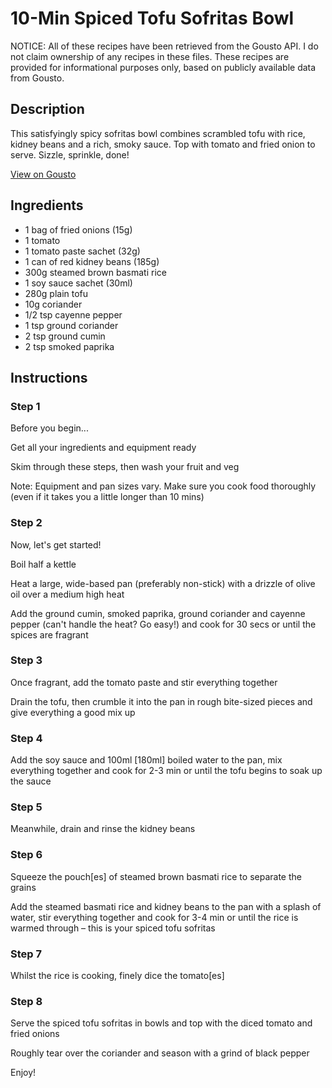 # 10-Min Spiced Tofu Sofritas Bowl

NOTICE: All of these recipes have been retrieved from the Gousto API. I do not claim ownership of any recipes in these files. These recipes are provided for informational purposes only, based on publicly available data from Gousto.

## Description

This satisfyingly spicy sofritas bowl combines scrambled tofu with rice, kidney beans and a rich, smoky sauce. Top with tomato and fried onion to serve. Sizzle, sprinkle, done!

[View on Gousto](https://www.gousto.co.uk/recipes/cookbook/10-min-spiced-tofu-sofritas-bowl)

## Ingredients

- 1 bag of fried onions (15g)
- 1 tomato
- 1 tomato paste sachet (32g)
- 1 can of red kidney beans (185g)
- 300g steamed brown basmati rice
- 1 soy sauce sachet (30ml)
- 280g plain tofu
- 10g coriander
- 1/2 tsp cayenne pepper
- 1 tsp ground coriander
- 2 tsp ground cumin
- 2 tsp smoked paprika

## Instructions


### Step 1

Before you begin...

Get all your ingredients and equipment ready

Skim through these steps, then wash your fruit and veg

Note: Equipment and pan sizes vary. Make sure you cook food thoroughly (even if it takes you a little longer than 10 mins)


### Step 2

Now, let's get started!

Boil half a kettle

Heat a large, wide-based pan (preferably non-stick) with a drizzle of olive oil over a medium high heat

Add the ground cumin, smoked paprika, ground coriander and cayenne pepper (can't handle the heat? Go easy!) and cook for 30 secs or until the spices are fragrant


### Step 3

Once fragrant, add the tomato paste and stir everything together

Drain the tofu, then crumble it into the pan in rough bite-sized pieces and give everything a good mix up


### Step 4

Add the soy sauce and 100ml <span class="text-danger">[180ml]</span> boiled water to the pan, mix everything together and cook for 2-3 min or until the tofu begins to soak up the sauce


### Step 5

Meanwhile, drain and rinse the kidney beans


### Step 6

Squeeze the pouch<span class="text-danger">[es]</span> of steamed brown basmati rice to separate the grains

Add the steamed basmati rice and kidney beans to the pan with a splash of water, stir everything together and cook for 3-4 min or until the rice is warmed through – this is your spiced tofu sofritas


### Step 7

Whilst the rice is cooking, finely dice the<span class="text-danger"> </span>tomato<span class="text-danger">[es]</span>

### Step 8

Serve the spiced tofu sofritas in bowls and top with the diced tomato and fried onions

Roughly tear over the coriander and season with a grind of black pepper

Enjoy!

